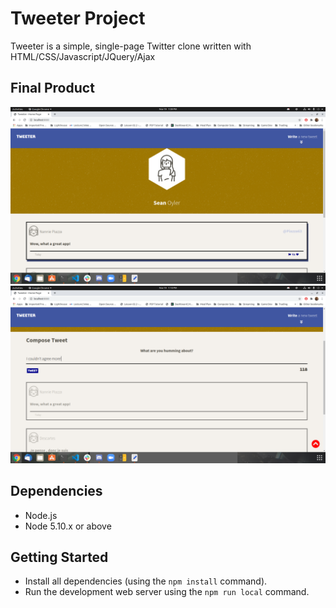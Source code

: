 # Tweeter Project

Tweeter is a simple, single-page Twitter clone written with HTML/CSS/Javascript/JQuery/Ajax

## Final Product

!["screenshot of tweeter overview"](https://github.com/xrysen/tweeter/blob/master/docs/tweeterOverview.png?raw=true)
!["Screenshot of adding a new tweet"](https://github.com/xrysen/tweeter/blob/master/docs/tweeterAdd.png?raw=true)

## Dependencies

- Node.js
- Node 5.10.x or above

## Getting Started

- Install all dependencies (using the `npm install` command).
- Run the development web server using the `npm run local` command.

